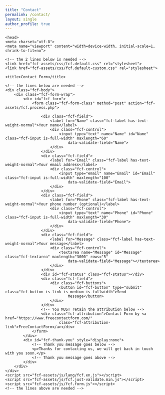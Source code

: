 ```yaml
---
title: "Contact"
permalink: /contact/
layout: single
author_profile: true
---
```

    <head>
    <meta charset="utf-8">
    <meta name="viewport" content="width=device-width, initial-scale=1, shrink-to-fit=no">

    <!-- the 2 lines below is needed -->
    <link href="fcf-assets/css/fcf.default.css" rel="stylesheet">
    <link href="fcf-assets/css/fcf.default-custom.css" rel="stylesheet">
    
    <title>Contact Form</title>
</head>

<body>


    <!-- the lines below are needed -->
    <div class="fcf-body">
        <div class="fcf-form-wrap">
            <div id="fcf-form">
                <form class="fcf-form-class" method="post" action="fcf-assets/fcf.process.php">

                    <div class="fcf-field">
                        <label for="Name" class="fcf-label has-text-weight-normal">Your name</label>
                        <div class="fcf-control">
                            <input type="text" name="Name" id="Name" class="fcf-input is-full-width" maxlength="60"
                                data-validate-field="Name">
                        </div>
                    </div>
                    <div class="fcf-field">
                        <label for="Email" class="fcf-label has-text-weight-normal">Your email address</label>
                        <div class="fcf-control">
                            <input type="email" name="Email" id="Email" class="fcf-input is-full-width" maxlength="100"
                                data-validate-field="Email">
                        </div>
                    </div>
                    <div class="fcf-field">
                        <label for="Phone" class="fcf-label has-text-weight-normal">Your phone number (optional)</label>
                        <div class="fcf-control">
                            <input type="text" name="Phone" id="Phone" class="fcf-input is-full-width" maxlength="30"
                                data-validate-field="Phone">
                        </div>
                    </div>
                    <div class="fcf-field">
                        <label for="Message" class="fcf-label has-text-weight-normal">Your message</label>
                        <div class="fcf-control">
                            <textarea name="Message" id="Message" class="fcf-textarea" maxlength="3000" rows="5"
                                data-validate-field="Message"></textarea>
                        </div>
                    </div>
                    <div id="fcf-status" class="fcf-status"></div>
                    <div class="fcf-field">
                        <div class="fcf-buttons">
                            <button id="fcf-button" type="submit" class="fcf-button is-link is-medium is-fullwidth">Send
                                Message</button>
                        </div>
                    </div>
                    <!-- You MUST retain the attribution below -->
                    <div class="fcf-attribution">Contact Form by <a href="https://www.freecontactform.com/"
                            class="fcf-attribution-link">FreeContactForm</a></div>
                </form>
            </div>
            <div id="fcf-thank-you" style="display:none">
                <!-- Thank you message goes below -->
                <p>Thanks for contacting us, we will get back in touch with you soon.</p>
                <!-- Thank you message goes above -->
            </div>
        </div>
    </div>
    <script src="fcf-assets/js/lang/fcf.en.js"></script>
    <script src="fcf-assets/js/fcf.just-validate.min.js"></script>
    <script src="fcf-assets/js/fcf.form.js"></script>
    <!-- the lines above are needed -->

</body>
</html>
